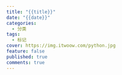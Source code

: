 ```yaml
---
title: "{{title}}"
date: "{{date}}"
categories:
  - 分类
tags:
  - 标记
cover: https://img.itwoow.com/python.jpg
feature: false
published: true
comments: true
---
```

